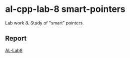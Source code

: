 # al-cpp-lab-8 smart-pointers
Lab work 8. Study of "smart" pointers.

## Report
[AL-Lab8](https://drive.google.com/file/d/1cpsB7aKHgmyVx7hBniTVfduENyCz6Wvh/view?usp=sharing)
